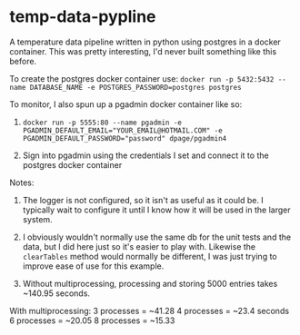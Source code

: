 # temp-data-pypline
A temperature data pipeline written in python using postgres in a docker container.
This was pretty interesting, I'd never built something like this before.

To create the postgres docker container use:
`docker run -p 5432:5432 --name DATABASE_NAME -e POSTGRES_PASSWORD=postgres postgres`

To monitor, I also spun up a pgadmin docker container like so:
1. `docker run -p 5555:80 --name pgadmin -e PGADMIN_DEFAULT_EMAIL="YOUR_EMAIL@HOTMAIL.COM" -e PGADMIN_DEFAULT_PASSWORD="password" dpage/pgadmin4`

2. Sign into pgadmin using the credentials I set and connect it to the postgres docker container

Notes:
1. The logger is not configured, so it isn't as useful as it could be. I typically 
wait to configure it until I know how it will be used in the larger system.

2. I obviously wouldn't normally use the same db for the unit tests and the data, 
but I did here just so it's easier to play with. Likewise the `clearTables` method 
would normally be different, I was just trying to improve ease of use for this example.

3. Without multiprocessing, processing and storing 5000 entries takes ~140.95 seconds.

With multiprocessing:
3 processes = ~41.28
4 processes = ~23.4 seconds
6 processes = ~20.05
8 processes = ~15.33